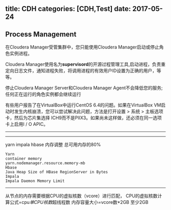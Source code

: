 title: CDH
categories: [CDH,Test]
date: 2017-05-24
---
## Process Management
在Cloudera Manager受管集群中，您只能使用Cloudera Manager启动或停止角色实例进程。

Cloudera Manager使用名为**supervisord**的开源过程管理工具,启动进程，负责重定向日志文件，通知进程失败，将调用进程的有效用户ID设置为正确的用户，等等。

停止Cloudera Manager Server和Cloudera Manager Agent不会降低您的服务;任何正在运行的角色实例都会继续运行


有些用户报告了在VirtualBox中运行CentOS 6.4的问题。如果在VirtualBox VM启动时发生内核崩溃，您可以尝试解决此问题，方法是打开设置 > 系统 > 主板选项卡，然后为芯片集选择 ICH9而不是PIIX3。如果尚未这样做，还必须在同一选项卡上启用I / O APIC。


---



---
yarn impala hbase 内存调整 总可用内存的80%

```
Yarn
container memory 
yarn.nodemanager.resource.memory-mb
Hbase
Java Heap Size of HBase RegionServer in Bytes
Impala
Impala Daemon Memory Limit
```


----
从节点的内存需要根据CPU的虚拟核数（vcore）进行匹配，
CPU的虚拟核数计算公式=cpu*单CPU核数*超线程数
内存容量大小=vcore数*2GB 至少2GB



